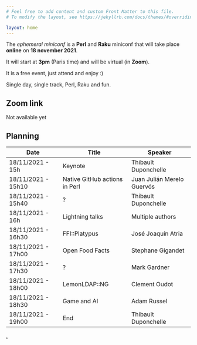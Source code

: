 ```yaml
---
# Feel free to add content and custom Front Matter to this file.
# To modify the layout, see https://jekyllrb.com/docs/themes/#overriding-theme-defaults

layout: home
---
```


The *ephemeral miniconf* is a **Perl** and **Raku** miniconf that will take place **online** on **18 november 2021**.

It will start at **3pm** (Paris time) and will be virtual (in **Zoom**).

It is a free event, just attend and enjoy :)

Single day, single track, Perl, Raku and fun.

## Zoom link

Not available yet

## Planning

| Date                | Title                         | Speaker                    |
|---------------------|-------------------------------|----------------------------|
| 18/11/2021 - 15h    | Keynote                       | Thibault Duponchelle       |
| 18/11/2021 - 15h10  | Native GitHub actions in Perl | Juan Julián Merelo Guervós |
| 18/11/2021 - 15h40  | ?                             | Thibault Duponchelle       |
| 18/11/2021 - 16h    | Lightning talks               | Multiple authors           |
| 18/11/2021 - 16h30  | FFI::Platypus                 | José Joaquín Atria         |
| 18/11/2021 - 17h00  | Open Food Facts               | Stephane Gigandet          |
| 18/11/2021 - 17h30  | ?                             | Mark Gardner               |
| 18/11/2021 - 18h00  | LemonLDAP::NG                 | Clement Oudot              |
| 18/11/2021 - 18h30  | Game and AI                   | Adam Russel                |
| 18/11/2021 - 19h00  | End                           | Thibault Duponchelle       |

[.](https://github.com/thibaultduponchelle/the-ephemeral-miniconf/)
